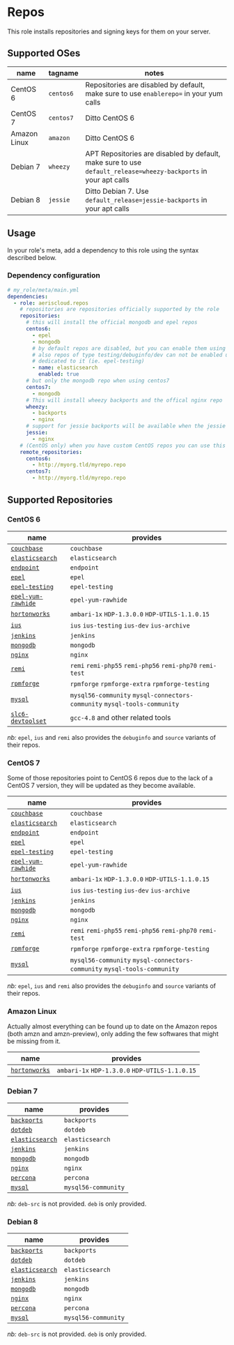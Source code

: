 Repos
=====

This role installs repositories and signing keys for them on your server.

Supported OSes
--------------

name         | tagname   | notes
-------------|-----------|---------------------------------------------------------------------------------------
CentOS 6     | `centos6` | Repositories are disabled by default, make sure to use `enablerepo=` in your yum calls
CentOS 7     | `centos7` | Ditto CentOS 6
Amazon Linux | `amazon`  | Ditto CentOS 6
Debian 7     | `wheezy`  | APT Repositories are disabled by default, make sure to use `default_release=wheezy-backports` in your apt calls
Debian 8     | `jessie`  | Ditto Debian 7. Use `default_release=jessie-backports` in your apt calls

Usage
-----

In your role's meta, add a dependency to this role using the syntax described below.

### Dependency configuration

```yaml
# my_role/meta/main.yml
dependencies:
  - role: aeriscloud.repos
    # repositories are repositories officially supported by the role
    repositories:
      # this will install the official mongodb and epel repos
      centos6:
        - epel
        - mongodb
        # by default repos are disabled, but you can enable them using the following syntax
        # also repos of type testing/debuginfo/dev can not be enabled unless the repo file is
        # dedicated to it (ie. epel-testing)
        - name: elasticsearch
          enabled: true
      # but only the mongodb repo when using centos7
      centos7:
        - mongodb
      # This will install wheezy backports and the offical nginx repo
      wheezy:
        - backports
        - nginx
      # support for jessie backports will be available when the jessie backports is available.
      jessie:
        - nginx
    # (CentOS only) when you have custom CentOS repos you can use this syntax to retrieve the repo online
    remote_repositories:
      centos6:
        - http://myorg.tld/myrepo.repo
      centos7:
        - http://myorg.tld/myrepo.repo
```

Supported Repositories
----------------------

### CentOS 6

name                                                                          | provides
------------------------------------------------------------------------------|-----------------------------------------------
[`couchbase`](http://www.couchbase.com/)                                      | `couchbase`
[`elasticsearch`](https://www.elastic.co/products/elasticsearch)              | `elasticsearch`
[`endpoint`](https://packages.endpoint.com/)                                  | `endpoint`
[`epel`](https://fedoraproject.org/wiki/EPEL)                                 | `epel`
[`epel-testing`](https://fedoraproject.org/wiki/EPEL/testing)                 | `epel-testing`
[`epel-yum-rawhide`](https://repos.fedorapeople.org/repos/james/yum-rawhide/) | `epel-yum-rawhide`
[`hortonworks`](http://hortonworks.com/)                                      | `ambari-1x` `HDP-1.3.0.0` `HDP-UTILS-1.1.0.15`
[`ius`](https://iuscommunity.org/pages/About.html)                            | `ius` `ius-testing` `ius-dev` `ius-archive`
[`jenkins`](http://jenkins-ci.org/)                                           | `jenkins`
[`mongodb`](http://mongodb.org/)                                              | `mongodb`
[`nginx`](http://nginx.org/)                                                  | `nginx`
[`remi`](http://rpms.famillecollet.com/)                                      | `remi` `remi-php55` `remi-php56` `remi-php70` `remi-test`
[`rpmforge`](http://repoforge.org/)                                           | `rpmforge` `rpmforge-extra` `rpmforge-testing`
[`mysql`](https://www.mysql.fr/products/community/)                           | `mysql56-community` `mysql-connectors-community` `mysql-tools-community`
[`slc6-devtoolset`](http://linux.web.cern.ch/linux/devtoolset/)               | `gcc-4.8` and other related tools

_nb:_ `epel`, `ius` and `remi` also provides the `debuginfo` and `source` variants of their repos.

### CentOS 7

Some of those repositories point to CentOS 6 repos due to the lack of a CentOS 7 version, they will be updated as they
become available.

name                                                                          | provides
------------------------------------------------------------------------------|-----------------------------------------------
[`couchbase`](http://www.couchbase.com/)                                      | `couchbase`
[`elasticsearch`](https://www.elastic.co/products/elasticsearch)              | `elasticsearch`
[`endpoint`](https://packages.endpoint.com/)                                  | `endpoint`
[`epel`](https://fedoraproject.org/wiki/EPEL)                                 | `epel`
[`epel-testing`](https://fedoraproject.org/wiki/EPEL/testing)                 | `epel-testing`
[`epel-yum-rawhide`](https://repos.fedorapeople.org/repos/james/yum-rawhide/) | `epel-yum-rawhide`
[`hortonworks`](http://hortonworks.com/)                                      | `ambari-1x` `HDP-1.3.0.0` `HDP-UTILS-1.1.0.15`
[`ius`](https://iuscommunity.org/pages/About.html)                            | `ius` `ius-testing` `ius-dev` `ius-archive`
[`jenkins`](http://jenkins-ci.org/)                                           | `jenkins`
[`mongodb`](http://mongodb.org/)                                              | `mongodb`
[`nginx`](http://nginx.org/)                                                  | `nginx`
[`remi`](http://rpms.famillecollet.com/)                                      | `remi` `remi-php55` `remi-php56` `remi-php70` `remi-test`
[`rpmforge`](http://repoforge.org/)                                           | `rpmforge` `rpmforge-extra` `rpmforge-testing`
[`mysql`](https://www.mysql.fr/products/community/)                           | `mysql56-community` `mysql-connectors-community` `mysql-tools-community`

_nb:_ `epel`, `ius` and `remi` also provides the `debuginfo` and `source` variants of their repos.

### Amazon Linux

Actually almost everything can be found up to date on the Amazon repos (both amzn and amzn-preview), only adding the few
softwares that might be missing from it.

name                                                                          | provides
------------------------------------------------------------------------------|-----------------------------------------------
[`hortonworks`](http://hortonworks.com/)                                      | `ambari-1x` `HDP-1.3.0.0` `HDP-UTILS-1.1.0.15`

### Debian 7

name                                                                          | provides
------------------------------------------------------------------------------|-----------------------------------------------
[`backports`](https://packages.debian.org/wheezy-backports/)                  | `backports`
[`dotdeb`](https://www.dotdeb.org)                                            | `dotdeb`
[`elasticsearch`](https://www.elastic.co/products/elasticsearch)              | `elasticsearch`
[`jenkins`](http://jenkins-ci.org/)                                           | `jenkins`
[`mongodb`](http://mongodb.org/)                                              | `mongodb`
[`nginx`](http://nginx.org/)                                                  | `nginx`
[`percona`](https://www.percona.com)                                          | `percona`
[`mysql`](https://www.mysql.fr/products/community/)                           | `mysql56-community`

_nb:_ `deb-src` is not provided. `deb` is only provided.

### Debian 8

name                                                                          | provides
------------------------------------------------------------------------------|-----------------------------------------------
[`backports`](https://packages.debian.org/jessie-backports/)                  | `backports`
[`dotdeb`](https://www.dotdeb.org)                                            | `dotdeb`
[`elasticsearch`](https://www.elastic.co/products/elasticsearch)              | `elasticsearch`
[`jenkins`](http://jenkins-ci.org/)                                           | `jenkins`
[`mongodb`](http://mongodb.org/)                                              | `mongodb`
[`nginx`](http://nginx.org/)                                                  | `nginx`
[`percona`](https://www.percona.com)                                          | `percona`
[`mysql`](https://www.mysql.fr/products/community/)                           | `mysql56-community`

_nb:_ `deb-src` is not provided. `deb` is only provided.
